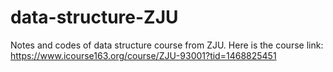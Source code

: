 # data-structure-ZJU
Notes and codes of data structure course from ZJU.
Here is the course link: https://www.icourse163.org/course/ZJU-93001?tid=1468825451
